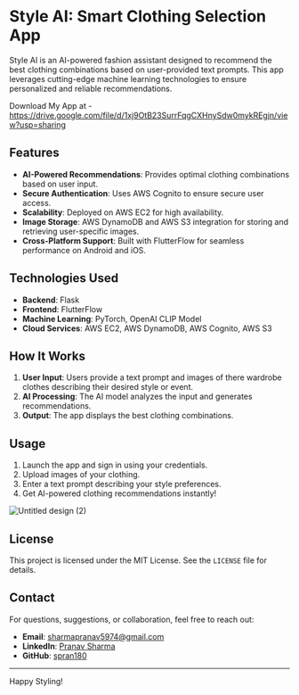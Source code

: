 # Style AI: Smart Clothing Selection App

Style AI is an AI-powered fashion assistant designed to recommend the best clothing combinations based on user-provided text prompts. This app leverages cutting-edge machine learning technologies to ensure personalized and reliable recommendations.

Download My App at - https://drive.google.com/file/d/1xj9OtB23SurrFqgCXHnySdw0mykREgjn/view?usp=sharing

## Features

- **AI-Powered Recommendations**: Provides optimal clothing combinations based on user input.
- **Secure Authentication**: Uses AWS Cognito to ensure secure user access.
- **Scalability**: Deployed on AWS EC2 for high availability.
- **Image Storage**: AWS DynamoDB and AWS S3 integration for storing and retrieving user-specific images.
- **Cross-Platform Support**: Built with FlutterFlow for seamless performance on Android and iOS.

## Technologies Used

- **Backend**: Flask
- **Frontend**: FlutterFlow
- **Machine Learning**: PyTorch, OpenAI CLIP Model
- **Cloud Services**: AWS EC2, AWS DynamoDB, AWS Cognito, AWS S3

## How It Works

1. **User Input**: Users provide a text prompt and images of there wardrobe clothes describing their desired style or event.
2. **AI Processing**: The AI model analyzes the input and generates recommendations.
3. **Output**: The app displays the best clothing combinations.

## Usage

1. Launch the app and sign in using your credentials.
2. Upload images of your clothing.
3. Enter a text prompt describing your style preferences.
4. Get AI-powered clothing recommendations instantly!

![Untitled design (2)](https://github.com/user-attachments/assets/cf7239f3-7e7d-41c2-ad21-c7667ca975ad)


## License

This project is licensed under the MIT License. See the `LICENSE` file for details.

## Contact

For questions, suggestions, or collaboration, feel free to reach out:

- **Email**: [sharmapranav5974@gmail.com](mailto:sharmapranav5974@gmail.com)
- **LinkedIn**: [Pranav Sharma](https://www.linkedin.com/in/pranav-sharma-ps03/)
- **GitHub**: [spran180](https://github.com/spran180)

---

Happy Styling!
